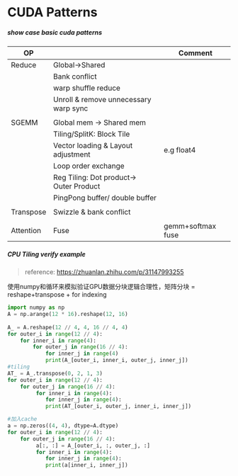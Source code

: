 # CUDA Patterns

##### show case basic cuda patterns

| OP        |                                         | Comment           |
| --------- | --------------------------------------- | ----------------- |
| Reduce    | Global->Shared                          |                   |
|           | Bank conflict                           |                   |
|           | warp shuffle reduce                     |                   |
|           | Unroll & remove unnecessary warp sync   |                   |
|           |                                         |                   |
| SGEMM     | Global mem ->  Shared mem               |                   |
|           | Tiling/SplitK: Block Tile               |                   |
|           | Vector loading & Layout adjustment      | e.g float4        |
|           | Loop order exchange                     |                   |
|           | Reg Tiling: Dot product-> Outer Product |                   |
|           | PingPong buffer/ double buffer          |                   |
|           |                                         |                   |
| Transpose | Swizzle & bank conflict                 |                   |
|           |                                         |                   |
| Attention | Fuse                                    | gemm+softmax fuse |

##### CPU Tiling verify example

> reference: https://zhuanlan.zhihu.com/p/31147993255

使用numpy和循环来模拟验证GPU数据分块逻辑合理性，矩阵分块 = reshape+transpose + for indexing

```python
import numpy as np
A = np.arange(12 * 16).reshape(12, 16)
  
A_ = A.reshape(12 // 4, 4, 16 // 4, 4)
for outer_i in range(12 // 4):
    for inner_i in range(4):
        for outer_j in range(16 // 4):
            for inner_j in range(4)
            print(A_[outer_i, inner_i, outer_j, inner_j])
#tiling            
AT_ = A_.transpose(0, 2, 1, 3)
for outer_i in range(12 // 4):
    for outer_j in range(16 // 4):
         for inner_i in range(4):
            for inner_j in range(4):
            print(AT_[outer_i, outer_j, inner_i, inner_j])

#加入cache
a = np.zeros((4, 4), dtype=A.dtype)
for outer_i in range(12 // 4):
    for outer_j in range(16 // 4):
         a[:, :] = A_[outer_i, :, outer_j, :]
         for inner_i in range(4):
            for inner_j in range(4):
            print(a[inner_i, inner_j])          

```


